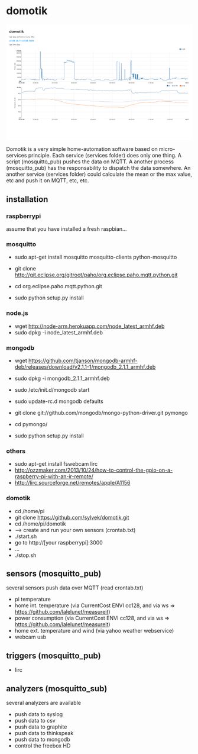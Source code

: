 # domotik

![screenshot](extras/screenshot.png)

Domotik is a very simple home-automation software based on micro-services principle.
Each service (services folder) does only one thing. A script (mosquitto_pub) pushes the data on MQTT.
A another process (mosquitto_pub) has the responsability to dispatch the data somewhere.
An another service (services folder) could calculate the mean or the max value, etc and push it on MQTT, etc, etc.

## installation
### raspberrypi
assume that you have installed a fresh raspbian…

### mosquitto
- sudo apt-get install mosquitto mosquitto-clients python-mosquitto

- git clone http://git.eclipse.org/gitroot/paho/org.eclipse.paho.mqtt.python.git
- cd org.eclipse.paho.mqtt.python.git
- sudo python setup.py install

### node.js
- wget http://node-arm.herokuapp.com/node_latest_armhf.deb
- sudo dpkg -i node_latest_armhf.deb

### mongodb
- wget https://github.com/tjanson/mongodb-armhf-deb/releases/download/v2.1.1-1/mongodb_2.1.1_armhf.deb
- sudo dpkg -i mongodb_2.1.1_armhf.deb
- sudo /etc/init.d/mongodb start
- sudo update-rc.d mongodb defaults

- git clone git://github.com/mongodb/mongo-python-driver.git pymongo
- cd pymongo/
- sudo python setup.py install

### others
- sudo apt-get install fswebcam lirc
- http://ozzmaker.com/2013/10/24/how-to-control-the-gpio-on-a-raspberry-pi-with-an-ir-remote/
- http://lirc.sourceforge.net/remotes/apple/A1156

### domotik
- cd /home/pi
- git clone https://github.com/sylvek/domotik.git
- cd /home/pi/domotik
- --> create and run your own sensors (crontab.txt)
- ./start.sh
- go to http://[your raspberrypi]:3000
- ...
- ./stop.sh

## sensors (mosquitto_pub)
several sensors push data over MQTT (read crontab.txt)
- pi temperature
- home int. temperature (via CurrentCost ENVI cc128, and via ws => https://github.com/lalelunet/measureit)
- power consumption (via CurrentCost ENVI cc128, and via ws => https://github.com/lalelunet/measureit)
- home ext. temperature and wind (via yahoo weather webservice)
- webcam usb

## triggers (mosquitto_pub)
- lirc

## analyzers (mosquitto_sub)
several analyzers are available
- push data to syslog
- push data to csv
- push data to graphite
- push data to thinkspeak
- push data to mongodb
- control the freebox HD
